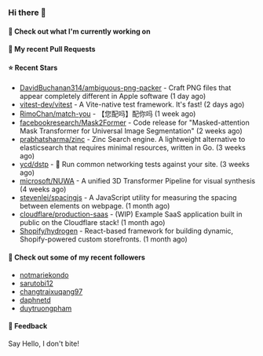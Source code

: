 ### Hi there 👋

#### 👷 Check out what I'm currently working on

#### 🔨 My recent Pull Requests


#### ⭐ Recent Stars

- [DavidBuchanan314/ambiguous-png-packer](https://github.com/DavidBuchanan314/ambiguous-png-packer) - Craft PNG files that appear completely different in Apple software (1 day ago)
- [vitest-dev/vitest](https://github.com/vitest-dev/vitest) - A Vite-native test framework. It&#39;s fast! (2 days ago)
- [RimoChan/match-you](https://github.com/RimoChan/match-you) - 【您配吗】配你吗 (1 week ago)
- [facebookresearch/Mask2Former](https://github.com/facebookresearch/Mask2Former) - Code release for &#34;Masked-attention Mask Transformer for Universal Image Segmentation&#34; (2 weeks ago)
- [prabhatsharma/zinc](https://github.com/prabhatsharma/zinc) - Zinc Search engine. A lightweight alternative to elasticsearch that requires minimal resources, written in Go. (3 weeks ago)
- [ycd/dstp](https://github.com/ycd/dstp) - 🧪 Run common networking tests against your site. (3 weeks ago)
- [microsoft/NUWA](https://github.com/microsoft/NUWA) - A unified 3D Transformer Pipeline for visual synthesis (4 weeks ago)
- [stevenlei/spacingjs](https://github.com/stevenlei/spacingjs) - A JavaScript utility for measuring the spacing between elements on webpage. (1 month ago)
- [cloudflare/production-saas](https://github.com/cloudflare/production-saas) - (WIP) Example SaaS application built in public on the Cloudflare stack! (1 month ago)
- [Shopify/hydrogen](https://github.com/Shopify/hydrogen) - React-based framework for building dynamic, Shopify-powered custom storefronts. (1 month ago)

#### 👯 Check out some of my recent followers

- [notmariekondo](https://github.com/notmariekondo)
- [sarutobi12](https://github.com/sarutobi12)
- [changtraixuqang97](https://github.com/changtraixuqang97)
- [daphnetd](https://github.com/daphnetd)
- [duytruongpham](https://github.com/duytruongpham)

#### 💬 Feedback

Say Hello, I don't bite!